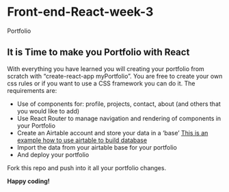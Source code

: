 # Front-end-React-week-3
Portfolio 


## It is Time to make you Portfolio with React

With everything you have learned you will creating your portfolio from scratch with “create-react-app myPortfolio”. You are free to create your own css rules or if you want to use a CSS framework you can do it. The requirements are:

* Use of components for: profile, projects, contact, about (and others that you would like to add)
* Use React Router to manage navigation and rendering of components in your Portfolio
* Create an Airtable account and store your data in a ‘base’
[This is an example how to use airtable to build database](https://www.youtube.com/watch?v=7c4dCdIDSYY)
* Import the data from your airtable base for your portfolio 
* And deploy your portfolio 

Fork this repo and push into it all your portfolio changes.

**Happy coding!**
